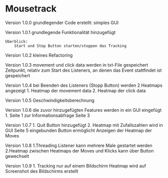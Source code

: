 # Mousetrack

Version 1.0.0
    grundlegender Code erstellt:
        simples GUI

Version 1.0.1
   grundlegende Funktionalität hinzugefügt
    
    Überblick:
        Start und Stop Button starten/stoppen das Tracking
        
Version 1.0.2
    kleines Refactoring

Version 1.0.3
    movement und click data werden in txt-File gespeichert
    Zeitpunkt, relativ zum Start des Listeners, an denen das Event stattfindet ist gespeichert

Version 1.0.4
    bei Beenden des Listeners (Stopp Button) werden 2 Heatmaps angezeigt
        1. Heatmap der movement data
        2. Heatmap der click data

Version 1.0.5
    Geschwindigkeitsberechnung

Version 1.0.6
    die zuvor hinzugefügten Features werden in ein GUI eingefügt
        1. Seite 1 zur Informationsabfrage Seite 3
        
Version 1.0.7
    1. Quit Button hinzugefügt
    2. Heatmap mit Zufallszahlen wird in GUI Seite 5 eingebunden
        Button ermöglicht Anzeigen der Heatmap der Moves

Version 1.0.8
    1.Threading
        Listener kann mehrere Male gestartet werden
    2.Heatmap
        zwischen Heatmaps der Moves und Klicks kann über Button gewechselt 
        
Version 1.0.9
    1. Tracking nur auf einem Bildschirm
        Heatmap wird auf Screenshot des Bildschirms erstellt

               
